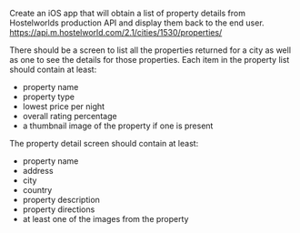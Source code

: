 Create an iOS app that will obtain a list of property details from Hostelworlds production API and display them back to the end user.
https://api.m.hostelworld.com/2.1/cities/1530/properties/ 

There should be a screen to list all the properties returned for a city as well as one to see the details for those properties.
Each item in the property list should contain at least:
- property name
- property type
- lowest price per night
- overall rating percentage
- a thumbnail image of the property if one is present

The property detail screen should contain at least:
- property name 
- address
- city
- country
- property description
- property directions
- at least one of the images from the property
